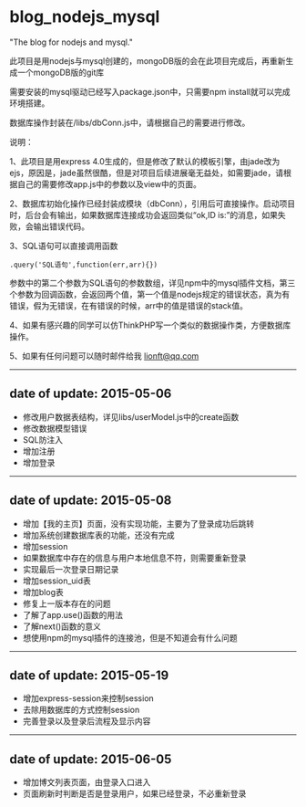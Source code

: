 # blog_nodejs_mysql

"The blog for nodejs and mysql."

此项目是用nodejs与mysql创建的，mongoDB版的会在此项目完成后，再重新生成一个mongoDB版的git库

需要安装的mysql驱动已经写入package.json中，只需要npm install就可以完成环境搭建。

数据库操作封装在/libs/dbConn.js中，请根据自己的需要进行修改。

说明：

1、此项目是用express 4.0生成的，但是修改了默认的模板引擎，由jade改为ejs，原因是，jade虽然很酷，但是对项目后续进展毫无益处，如需要jade，请根据自己的需要修改app.js中的参数以及view中的页面。

2、数据库初始化操作已经封装成模块（dbConn），引用后可直接操作。启动项目时，后台会有输出，如果数据库连接成功会返回类似“ok,ID is:”的消息，如果失败，会输出错误代码。

3、SQL语句可以直接调用函数

```
.query('SQL语句',function(err,arr){})
```

参数中的第二个参数为SQL语句的参数数组，详见npm中的mysql插件文档，第三个参数为回调函数，会返回两个值，第一个值是nodejs规定的错误状态，真为有错误，假为无错误，在有错误的时候，arr中的值是错误的stack值。

4、如果有感兴趣的同学可以仿ThinkPHP写一个类似的数据操作类，方便数据库操作。

5、如果有任何问题可以随时邮件给我 lionft@qq.com

***
date of update: 2015-05-06
---

+ 修改用户数据表结构，详见libs/userModel.js中的create函数
+ 修改数据模型错误
+ SQL防注入
+ 增加注册
+ 增加登录

***
date of update: 2015-05-08
---

+ 增加【我的主页】页面，没有实现功能，主要为了登录成功后跳转
+ 增加系统创建数据库表的功能，还没有完成
+ 增加session
+ 如果数据库中存在的信息与用户本地信息不符，则需要重新登录
+ 实现最后一次登录日期记录
+ 增加session_uid表
+ 增加blog表
+ 修复上一版本存在的问题
+ 了解了app.use()函数的用法
+ 了解next()函数的意义
+ 想使用npm的mysql插件的连接池，但是不知道会有什么问题

***
date of update: 2015-05-19
---
+ 增加express-session来控制session
+ 去除用数据库的方式控制session
+ 完善登录以及登录后流程及显示内容

***
date of update: 2015-06-05
---
+ 增加博文列表页面，由登录入口进入
+ 页面刷新时判断是否是登录用户，如果已经登录，不必重新登录
